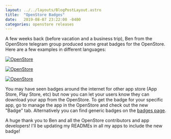 ```yaml
---
layout: ../../layouts/BlogPostLayout.astro
title:  "OpenStore Badges"
date:   2019-08-07 23:22:00 -0400
categories: openstore releases
---
```


A few weeks back (before vacation and a business trip), Ben from the OpenStore
telegram group produced some great badges for the OpenStore. Here are a few examples
in different languages:

[![OpenStore](https://open-store.io/badges/en_US.png)](https://open-store.io/app/openstore.openstore-team)

[![OpenStore](https://open-store.io/badges/de.png)](https://open-store.io/app/openstore.openstore-team)

[![OpenStore](https://open-store.io/badges/es.png)](https://open-store.io/app/openstore.openstore-team)

You may have seen badges around the internet for other app store (App Store, Play Store, etc)
but now you can let your users know they can download your app from the OpenStore.
To get the badge for your specific app, go to manage the app in the OpenStore and
check out the new "Badge" tab. Alternatively you can find generic badges
on the [badges page](https://open-store.io/badge).

A huge thank you to Ben and all the OpenStore contributors and app developers!
I'll be updating my READMEs in all my apps to include the new badge!
